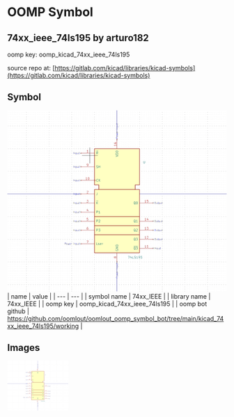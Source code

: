 # OOMP Symbol  
## 74xx_ieee_74ls195  by arturo182  
  
oomp key: oomp_kicad_74xx_ieee_74ls195  
  
source repo at: [https://gitlab.com/kicad/libraries/kicad-symbols](https://gitlab.com/kicad/libraries/kicad-symbols)  
## Symbol  
  
[![working.png](working_600.png)](working.png)  
| name | value | 
| --- | --- | 
| symbol name | 74xx_IEEE | 
| library name | 74xx_IEEE | 
| oomp key | oomp_kicad_74xx_ieee_74ls195 | 
| oomp bot github | https://github.com/oomlout/oomlout_oomp_symbol_bot/tree/main/kicad_74xx_ieee_74ls195/working | 
## Images  
  
[![working.png](working_140.png)](working.png)  
